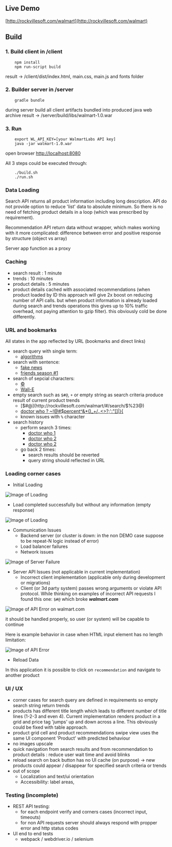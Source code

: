 ## Live Demo

[http://rockvillesoft.com/walmart](http://rockvillesoft.com/walmart)

## Build

### 1. Build client in /client
```
    npm install
    npm run-script build
```
result -> /client/dist/index.html, main.css, main.js and fonts folder

###  2. Builder server in /server
```
    gradle bundle
```
during server build all client artifacts bundled into produced java web archive
result  -> /server/build/libs/walmart-1.0.war

###  3. Run 
```
    export WL_API_KEY=[your WalmartLabs API key]
    java -jar walmart-1.0.war     
```
open browser [http://localhost:8080](http://localhost:8080) 

  
All 3 steps could be executed through:
```
    ./build.sh
    ./run.sh
```

### Data Loading

Search API returns all product information including long description. API do not provide option to reduce 'list' data to absolute minimum. 
So there is no need of fetching product details in a loop (which was prescribed by requirement).  

Recommendation API return data without wrapper, which makes working with it more complicated: difference between error and positive response by structure (object vs array)

Server app function as a proxy   

### Caching

* search result : 1 minute
* trends : 10 minutes
* product details : 5 minutes
* product details cached with associated recommendations (when product loaded by ID this approach will give 2x boost on reducing number of API calls. but when product information is already loaded during search and trends operations this gives up to 10% traffic overhead, not paying attention to gzip filter). this obviously cold be done differently.   


### URL and bookmarks

All states in the app reflected by URL (bookmarks and direct links)

* search query with single term:
    * [algorithms](http://rockvillesoft.com/walmart/#/search/algorithms) 
* search with sentence:     
    * [fake news](http://rockvillesoft.com/walmart/#/search/fake+news)
    * [friends season #1](http://rockvillesoft.com/walmart/#/search/friends+season+%231)
* search of sepcial characters:    
    * [ © ](http://rockvillesoft.com/walmart/#/search/+©+)
    * [Wall-E](http://rockvillesoft.com/walmart/#/search/Wall-E)
* empty search such as `$#@`, `+` or empty string as search criteria produce result of current product trends
    * [$#@](http://rockvillesoft.com/walmart/#/search/$%23@)
    * [doctor who ? ~!@#$percent^&*()_+/.,<>?;':"[]\|}{](http://rockvillesoft.com/walmart/#/search/doctor%20who%20%3F%20~!%40%23%24percent^%26*()_%2B%2F.%2C<>%3F%3B'%3A"[]\|}{)
    * known issues with `%` character      
* search history
    * perform search 3 times:
        * [doctor who 1](http://localhost:9000/#/search/doctor+who+1)
        * [doctor who 2](http://localhost:9000/#/search/doctor+who+2)
        * [doctor who 2](http://localhost:9000/#/search/doctor+who+3)
    * go back 2 times:
        * search results should be reverted
        * query string should reflected in URL


### Loading corner cases

* Initial Loading

![Image of Loading](docs/load-process.png)

* Load completed successfully but without any information (empty response)

![Image of Loading](docs/load-empty.png)


* Communication Issues
    * Backend server (or cluster is down: in the non DEMO case suppose to be repeat-N logic instead of error)
    * Load balancer failures
    * Network issues

![Image of Server Failure](docs/load-server-error.png)

* Server API Issues (not applicable in current implementation)
    * Incorrect client implementation (applicable only during development or migrations)
    * Client (or 3d party system) passes wrong arguments or violate API protocol. While thinking on examples of incorrect API requests I found this one: `$#@` which broke ___walmart.com___
       
![Image of API Error on walmart.com](docs/load-api-error-walmart.png)

it should be handled properly, so user (or system) will be capable to continue

Here is example behavior in case when HTML input element has no length limitation:

![Image of API Error](docs/load-api-error.png)

* Reload Data
    
In this application it is possible to click on `recommendation` and navigate to another product

### UI / UX
* corner cases for search query are defined in requirements so empty search string return trends
* products has different title length which leads to different number of title lines (1-2-3 and even 4). Current implementation renders product in a grid and price tag 'jumps' up and down across a line. This obviously could be fixed with table approach. 
* product grid cell and product recommendations swipe view uses the same UI component 'Product' with predicted behaviour
* no images upscale
* quick navigation from search results and from recommendation to product details : reduce user wait time and avoid blinks
* reload search on back button has no UI cache (on purpose) -> new products could appear / disappear for specified search criteria or trends  
* out of scope
    * Localization and text/ui orientation
    * Accessibility: label areas,
 
### Testing (incomplete)
*  REST API testing:
    * for each endpoint verify and corners cases (incorrect input, timeouts)
    * for non API requests server should always respond with propper error and http status codes
* UI end to end tests
    * webpack / webdriver.io / selenium  

 
       




    
    
